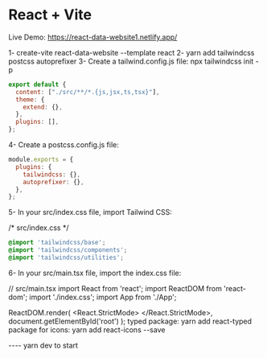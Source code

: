 # React + Vite

Live Demo: https://react-data-website1.netlify.app/

1- create-vite react-data-website --template react
2- yarn add tailwindcss postcss autoprefixer
3- Create a tailwind.config.js file: npx tailwindcss init -p
```js
export default {
  content: ["./src/**/*.{js,jsx,ts,tsx}"],
  theme: {
    extend: {},
  },
  plugins: [],
};
```
4- Create a postcss.config.js file: 
```js
module.exports = {
  plugins: {
    tailwindcss: {},
    autoprefixer: {},
  },
};
```

5- In your src/index.css file, import Tailwind CSS:

/* src/index.css */
```css
@import 'tailwindcss/base';
@import 'tailwindcss/components';
@import 'tailwindcss/utilities';
```

6- In your src/main.tsx file, import the index.css file:

// src/main.tsx
import React from 'react';
import ReactDOM from 'react-dom';
import './index.css';
import App from './App';

ReactDOM.render(
  <React.StrictMode>
    <App />
  </React.StrictMode>,
  document.getElementById('root')
);
typed package: yarn add react-typed 
package for icons:  yarn add react-icons --save

---- yarn dev to start



